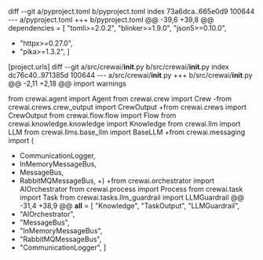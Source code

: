 diff --git a/pyproject.toml b/pyproject.toml
index 73a6dca..665e0d9 100644
--- a/pyproject.toml
+++ b/pyproject.toml
@@ -39,6 +39,8 @@ dependencies = [
     "tomli>=2.0.2",
     "blinker>=1.9.0",
     "json5>=0.10.0",
+    "httpx>=0.27.0",
+    "pika>=1.3.2",
 ]
 
 [project.urls]
diff --git a/src/crewai/__init__.py b/src/crewai/__init__.py
index dc76c40..971385d 100644
--- a/src/crewai/__init__.py
+++ b/src/crewai/__init__.py
@@ -2,11 +2,18 @@ import warnings
 
 from crewai.agent import Agent
 from crewai.crew import Crew
-from crewai.crews.crew_output import CrewOutput
+from crewai.crews import CrewOutput
 from crewai.flow.flow import Flow
 from crewai.knowledge.knowledge import Knowledge
 from crewai.llm import LLM
 from crewai.llms.base_llm import BaseLLM
+from crewai.messaging import (
+    CommunicationLogger,
+    InMemoryMessageBus,
+    MessageBus,
+    RabbitMQMessageBus,
+)
+from crewai.orchestrator import AIOrchestrator
 from crewai.process import Process
 from crewai.task import Task
 from crewai.tasks.llm_guardrail import LLMGuardrail
@@ -31,4 +38,9 @@ __all__ = [
     "Knowledge",
     "TaskOutput",
     "LLMGuardrail",
+    "AIOrchestrator",
+    "MessageBus",
+    "InMemoryMessageBus",
+    "RabbitMQMessageBus",
+    "CommunicationLogger",
 ]
